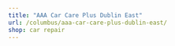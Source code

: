 ```yaml
---
title: "AAA Car Care Plus Dublin East"
url: /columbus/aaa-car-care-plus-dublin-east/
shop: car repair
---
```


